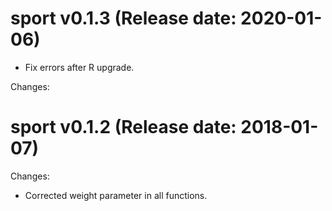 sport v0.1.3 (Release date: 2020-01-06)
==============
* Fix errors after R upgrade.

Changes:

sport v0.1.2 (Release date: 2018-01-07)
==============

Changes:

* Corrected weight parameter in all functions.